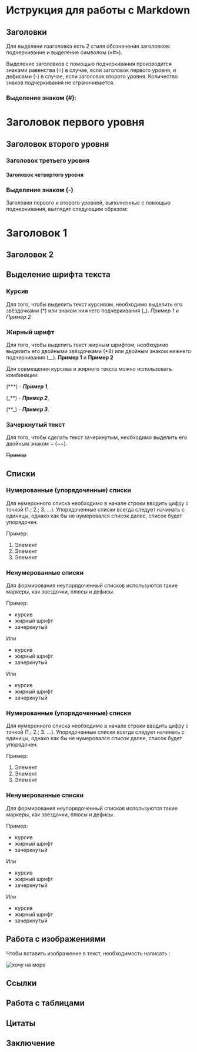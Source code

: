 # Иструкция для работы с Markdown

## Заголовки 

Для выделени язаголовка есть  2 стиля обозначения заголовков: подчеркивание и выделение символом («#»). 

Выделение заголовков с помощью подчеркивания производится знаками равенства (=) в случае, если заголовок первого уровня, и дефисами (-) в случае, если заголовок второго уровня. Количество знаков подчеркивания не ограничивается. 

### Выделение знаком (#):
# Заголовок первого уровня
## Заголовок второго уровня
### Заголовок третьего уровня
#### Заголовок четвертого уровня

### Выделение знаком (-)
Заголовки первого и второго уровней, выполненные с помощью подчеркивания, выглядят следующим образом:

Заголовок 1
===================
Заголовок 2
-------------------

## Выделение шрифта текста

### Курсив
Для того, чтобы выделить текст курсивом, необходимо выделить его звёздочками (*) или знаком нижнего подчеркивания (_). 
*Пример 1* и _Пример 2_

### Жирный шрифт

Для того, чтобы выделить  текст жирным шрифтом, необходимо выделить его двойными звёздочками (*8) или двойным знаком нижнего подчеркивания (__). 
**Пример 1** и __Пример 2__

Для совмещения курсива и жирного текста можно использовать комбинации:

(***) - ***Пример 1***, 

(_**) -  _**Пример 2**_,

(**_) - **_Пример 3_**.

### Зачеркнутый текст

Для того, чтобы сделать текст зачеркнутым, необходимо выделить его двойным знаком ~ (~~).

~~Пример~~

## Списки

### Нумерованные (упорядоченные)  списки

Для нумеронного списка необходимо в начале строки вводить цифру с точкой (1.; 2.; 3. ...). Упорядоченные списки всегда следует начинать с единицы, однако как бы не нумеровался список далее, список будет упорядочен.

Пример:

1. Элемент
1. Элемент
1. Элемент

### Ненумерованные списки

Для формирования неупорядоченный списков используются такие маркеры, как звездочки, плюсы и дефисы.

Пример:

* курсив
* жирный шрифт
* зачеркнутый

Или 

- курсив
- жирный шрифт
- зачеркнутый

Или 
+ курсив
+ жирный шрифт
+ зачеркнутый


### Нумерованные (упорядоченные)  списки

Для нумеронного списка необходимо в начале строки вводить цифру с точкой (1.; 2.; 3. ...). Упорядоченные списки всегда следует начинать с единицы, однако как бы не нумеровался список далее, список будет упорядочен.

Пример:

1. Элемент
1. Элемент
1. Элемент

### Ненумерованные списки

Для формирования неупорядоченный списков используются такие маркеры, как звездочки, плюсы и дефисы.

Пример:

* курсив
* жирный шрифт
* зачеркнутый

Или 

- курсив
- жирный шрифт
- зачеркнутый

Или 
+ курсив
+ жирный шрифт
+ зачеркнутый

## Работа с изображениями 
Чтобы вставить изображение в текст, необходимость написать :

![хочу на море](Mood.PNG)


## Ссылки

## Работа с таблицами 

## Цитаты

## Заключение